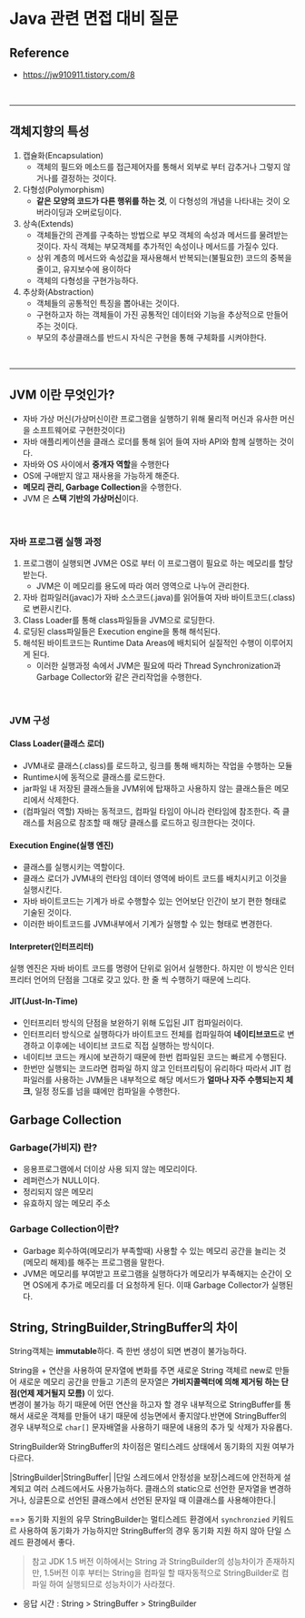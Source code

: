 # Java 관련 면접 대비 질문

## Reference

- https://jw910911.tistory.com/8

</br>

<hr>

## 객체지향의 특성

1. 캡슐화(Encapsulation)
	- 객체의 필드와 메소드를 접근제어자를 통해서 외부로 부터 감추거나 그렇지 않거나를 결정하는 것이다.
2. 다형성(Polymorphism)
	- **같은 모양의 코드가 다른 행위를 하는 것**, 이 다형성의 개념을 나타내는 것이 오버라이딩과 오버로딩이다.
3. 상속(Extends)
	- 객체들간의 관계를 구축하는 방법으로 부모 객체의 속성과 메서드를 물려받는 것이다. 자식 객체는 부모객체를 추가적인 속성이나 메서드를 가질수 있다.
    - 상위 계층의 메서드와 속성값을 재사용해서 반복되는(불필요한) 코드의 중복을 줄이고, 유지보수에 용이하다
    - 객체의 다형성을 구현가능하다.
4. 추상화(Abstraction)
	- 객체들의 공통적인 특징을 뽑아내는 것이다.
    - 구현하고자 하는 객체들이 가진 공통적인 데이터와 기능을 추상적으로 만들어주는 것이다.
    - 부모의 추상클래스를 반드시 자식은 구현을 통해 구체화를 시켜야한다.


</br>

<hr>

## JVM 이란 무엇인가?  

- 자바 가상 머신(가상머신이란 프로그램을 실행하기 위해 물리적 머신과 유사한 머신을 소프트웨어로 구현한것이다)
- 자바 애플리케이션을 클래스 로더를 통해 읽어 들여 자바 API와 함께 실행하는 것이다.
- 자바와 OS 사이에서 **중개자 역할**을 수행한다
- OS에 구애받지 않고 재사용을 가능하게 해준다.
- **메모리 관리, Garbage Collection**을 수행한다.
- JVM 은 **스택 기반의 가상머신**이다.

</br>

### 자바 프로그램 실행 과정

1. 프로그램이 실행되면 JVM은 OS로 부터 이 프로그램이 필요로 하는 메모리를 할당받는다.
	- JVM은 이 메모리를 용도에 따라 여러 영역으로 나누어 관리한다.
2. 자바 컴파일러(javac)가 자바 소스코드(.java)를 읽어들여 자바 바이트코드(.class)로 변환시킨다.
3. Class Loader를 통해 class파일들을 JVM으로 로딩한다.
4. 로딩된 class파일들은 Execution engine을 통해 해석된다.
5. 해석된 바이트코드는 Runtime Data Areas에 배치되어 실질적인 수행이 이루어지게 된다.
	- 이러한 실행과정 속에서 JVM은 필요에 따라 Thread Synchronization과 Garbage Collector와 같은 관리작업을 수행한다.

</br>
    
### JVM 구성

#### Class Loader(클래스 로더)

- JVM내로 클래스(.class)를 로드하고, 링크를 통해 배치하는 작업을 수행하는 모듈
- Runtime시에 동적으로 클래스를 로드한다.
- jar파일 내 저장된 클래스들을 JVM위에 탑재하고 사용하지 않는 클래스들은 메모리에서 삭제한다.
- (컴파일러 역할) 자바는 동적코드, 컴파일 타임이 아니라 런타임에 참조한다. 즉 클래스를 처음으로 참조할 때 해당 클래스를 로드하고 링크한다는 것이다.  


#### Execution Engine(실행 엔진)

- 클래스를 실행시키는 역할이다.
- 클래스 로더가 JVM내의 런타임 데이터 영역에 바이트 코드를 배치시키고 이것을 실행시킨다.
- 자바 바이트코드는 기계가 바로 수행할수 있는 언어보단 인간이 보기 편한 형태로 기술된 것이다.
- 이러한 바이트코드를 JVM내부에서 기계가 실행할 수 있는 형태로 변경한다.  


#### Interpreter(인터프리터)

실행 엔진은 자바 바이트 코드를 명령어 단위로 읽어서 실행한다. 하지만 이 방식은 인터프리터 언어의 단점을 그대로 갖고 있다. 한 줄 씩 수행하기 때문에 느리다.  


#### JIT(Just-In-Time)

- 인터프리터 방식의 단점을 보완하기 위해 도입된 JIT 컴파일러이다.
- 인터프리터 방식으로 실행하다가 바이트코드 전체를 컴파일하여 **네이티브코드**로 변경하고 이후에는 네이티브 코드로 직접 실행하는 방식이다.
- 네이티브 코드는 캐시에 보관하기 때문에 한번 컴파일된 코드는 빠르게 수행된다.
- 한번만 실행되는 코드라면 컴파일 하지 않고 인터프리팅이 유리하다 따라서 JIT 컴파일러를 사용하는 JVM들은 내부적으로 해당 메서드가 **얼마나 자주 수행되는지 체크**, 일정 정도를 넘을 떄에만 컴파일을 수행한다.  

## Garbage Collection

### Garbage(가비지) 란?

- 응용프로그램에서 더이상 사용 되지 않는 메모리이다.
- 레퍼런스가 NULL이다.
- 정리되지 않은 메모리
- 유효하지 않는 메모리 주소

### Garbage Collection이란?

- Garbage 회수하여(메모리가 부족할때) 사용할 수 있는 메모리 공간을 늘리는 것(메모리 해제)를 해주는 프로그램을 말한다.
- JVM은 메모리를 부여받고 프로그램을 실행하다가 메모리가 부족해지는 순간이 오면 OS에게 추가로 메모리를 더 요청하게 된다. 이때 Garbage Collector가 실행된다. 


## String, StringBuilder,StringBuffer의 차이

String객체는 **immutable**하다. 즉 한번 생성이 되면 변경이 불가능하다. 

String을 + 연산을 사용하여 문자열에 변화를 주면 새로운 String 객체르 new로 만들어 새로운 메모리 공간을 만들고 기존의 문자열은 **가비지콜렉터에 의해 제거됭 하는 단점(언제 제거될지 모름)** 이 있다.  
변경이 불가능 하기 때문에 어떤 연산을 하고자 할 경우 내부적으로 StringBuffer를 통해서 새로운 객체를 만들어 내기 때문에 성능면에서 좋지않다.반면에 StringBuffer의 경우 내부적으로 `char[]` 문자배열을 사용하기 때문에 내용의 추가 및 삭제가 자유롭다. 

StringBuilder와 StringBuffer의 차이점은 멀티스레드 상태에서 동기화의 지원 여부가 다르다.   

|StringBuilder|StringBuffer|
|단일 스레드에서 안정성을 보장|스레드에 안전하게 설계되고 여러 스레드에서도 사용가능하다. 클래스의 static으로 선언한 문자열을 변경하거나, 싱글톤으로 선언된 클래스에서 선언된 문자일 때 이클래스를 사용해야한다.|

==> 동기화 지원의 유무 StringBuilder는 멀티스레드 환경에서 `synchronzied` 키워드르 사용하여 동기화가 가능하지만 StringBuffer의 경우 동기화 지원 하지 않아 단일 스레드 환경에서 좋다.  

> 참고 JDK 1.5 버전 이하에서는 String 과 StringBuilder의 성능차이가 존재하지만, 1.5버전 이후 부터는 String을 컴파일 할 때자동적으로 StringBuilder로 컴파일 하여 실행되므로 성능차이가 사라졌다.  

- 응답 시간 : String > StringBuffer > StringBuilder  


